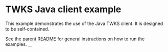 # TWKS Java client example

This example demonstrates the use of the Java TWKS client. It is designed to be self-contained.

See the [parent README](../) for general instructions on how to run the examples.
__
